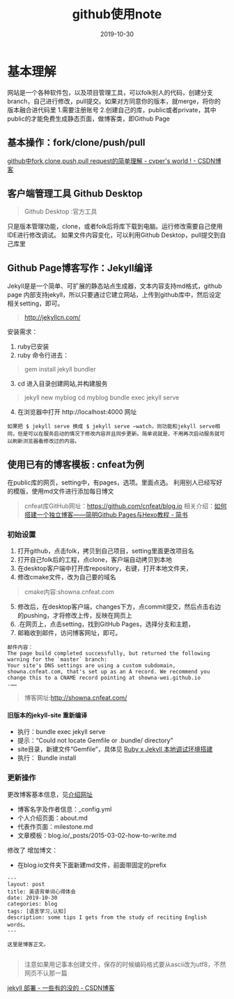 ﻿---
layout: post
title: github使用note
date: 2019-10-30
categories: blog
tags: [github,软件技术]
description: some tips I gets from the study of reciting English words。
---

# 基本理解
网站是一个各种软件包，以及项目管理工具，可以folk别人的代码，创建分支 branch，自己进行修改，pull提交。如果对方同意你的版本，就merge，将你的版本融合进代码里
1.需要注册账号
2.创建自己的库，public或者private，其中public的才能免费生成静态页面，做博客类，即Github Page
## 基本操作：fork/clone/push/pull
[github中fork,clone,push,pull request的简单理解 - cvper's world ! - CSDN博客](https://blog.csdn.net/cvper/article/details/79035664)

## 客户端管理工具 Github Desktop
> Github Desktop :官方工具
> 
只是版本管理功能，clone，或者folk后将库下载到电脑。运行修改需要自己使用IDE进行修改调试。 
如果文件内容变化，可以利用Github Desktop，pull提交到自己库里

## Github Page博客写作：Jekyll编译

Jekyll是是一个简单、可扩展的静态站点生成器，文本内容支持md格式，github page 内部支持jekyll，所以只要通过它建立网站，上传到github库中，然后设定相关setting，即可。
> http://jekyllcn.com/

安装需求：
1. ruby已安装
2. ruby 命令行进去：
> gem install jekyll bundler

3. cd 进入目录创建网站,并构建服务
> jekyll new myblog
> cd myblog
> bundle exec jekyll serve

4. 在浏览器中打开 http://localhost:4000 网址
```
如果把 $ jekyll serve 换成 $ jekyll serve –watch，则功能和jekyll serve相同，但是可以在服务启动的情况下修改内容并且同步更新。简单说就是，不用再次启动服务就可以刷新浏览器看修改过的内容。
```

## 使用已有的博客模板 : cnfeat为例
在public库的网页，setting中，有pages，选项。里面点选。
利用别人已经写好的模版，使用md文件进行添加每日博文
>cnfeat库GitHub网址：https://github.com/cnfeat/blog.io
>相关介绍：[如何搭建一个独立博客——简明Github Pages与Hexo教程 - 简书](https://www.jianshu.com/p/05289a4bc8b2)
### 初始设置
1. 打开github，点击folk，拷贝到自己项目，setting里面更改项目名
2. 打开自己folk后的工程，点clone，客户端自动拷贝到本地
3. 在desktop客户端中打开库repository，右键，打开本地文件夹，
4. 修改cmake文件，改为自己要的域名
> cmake内容:showna.cnfeat.com

5. 修改后，在desktop客户端，changes下方，点commit提交，然后点击右边的pushing，才将修改上传，反映在网页上
6. .在网页上，点击setting，找到GitHub Pages，选择分支和主题，
7. 邮箱收到邮件，访问博客网址，即可。
```
邮件内容：
The page build completed successfully, but returned the following warning for the `master` branch:
Your site's DNS settings are using a custom subdomain, showna.cnfeat.com, that's set up as an A record. We recommend you change this to a CNAME record pointing at showna-wei.github.io
.……
```
> 博客网址:http://showna.cnfeat.com/ 

#### 旧版本的jekyll-site 重新编译

* 执行：bundle exec jekyll serve
* 提示：“Could not locate Gemfile or .bundle/ directory”
* site目录，新建文件“Gemfile”，具体见 [Ruby x Jekyll 本地调试环境搭建](https://szhshp.org/tech/2015/11/14/localjekyllenv.html)
* 执行： Bundle install


 
### 更新操作

更改博客基本信息，见[介绍网址](https://www.jianshu.com/p/05289a4bc8b2)

* 博客名字及作者信息：_config.yml
* 个人介绍页面：about.md
* 代表作页面：milestone.md
* 文章模板：blog.io/_posts/2015-03-02-how-to-write.md

修改了
增加博文：
* 在blog.io文件夹下面新建md文件，前面带固定的prefix
```
---
layout: post
title: 英语背单词心得体会
date: 2019-10-30
categories: blog
tags: [语言学习,认知]
description: some tips I gets from the study of reciting English words。
---

这里是博客正文。


```
>注意如果用记事本创建文件，保存的时候编码格式要从ascii改为utf8，不然网页不认那一篇

[jekyll 部署 - 一些有的没的 - CSDN博客](https://blog.csdn.net/uselym/article/details/73608638)


